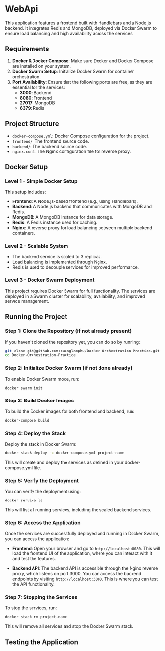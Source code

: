 # WebApi
This application features a frontend built with Handlebars and a Node.js backend. It integrates Redis and MongoDB, deployed via Docker Swarm to ensure load balancing and high availability across the services.
## Requirements
1. **Docker & Docker Compose**: Make sure Docker and Docker Compose are installed on your system.
2. **Docker Swarm Setup**: Initialize Docker Swarm for container orchestration.
3. **Port Availability**: Ensure that the following ports are free, as they are essential for the services:
   - **3000**: Backend
   - **8080**: Frontend
   - **27017**: MongoDB
   - **6379**: Redis
## Project Structure
- `docker-compose.yml`: Docker Compose configuration for the project.
- `frontend/`: The frontend source code.
- `backend/`: The backend source code.
- `nginx.conf`: The Nginx configuration file for reverse proxy.
  
## Docker Setup

### Level 1 - Simple Docker Setup

This setup includes:

- **Frontend**: A Node.js-based frontend (e.g., using Handlebars).
- **Backend**: A Node.js backend that communicates with MongoDB and Redis.
- **MongoDB**: A MongoDB instance for data storage.
- **Redis**: A Redis instance used for caching.
- **Nginx**: A reverse proxy for load balancing between multiple backend containers.
  
### Level 2 - Scalable System

- The backend service is scaled to 3 replicas.
- Load balancing is implemented through Nginx.
- Redis is used to decouple services for improved performance.

### Level 3 - Docker Swarm Deployment

This project requires Docker Swarm for full functionality. The services are deployed in a Swarm cluster for scalability, availability, and improved service management.

## Running the Project

### Step 1: Clone the Repository (if not already present)
If you haven't cloned the repository yet, you can do so by running:
```bash
git clone git@github.com:cuonglamphu/Docker-Orchestration-Practice.git
cd Docker-Orchestration-Practice
```
### Step 2: Initialize Docker Swarm (if not done already)
To enable Docker Swarm mode, run:
 ```bash
docker swarm init
```
### Step 3: Build Docker Images
To build the Docker images for both frontend and backend, run:
 ```bash
docker-compose build
```
### Step 4: Deploy the Stack
Deploy the stack in Docker Swarm:
 ```bash
docker stack deploy -c docker-compose.yml project-name
```
This will create and deploy the services as defined in your docker-compose.yml file.
### Step 5: Verify the Deployment
You can verify the deployment using:
 ```bash
docker service ls
```
This will list all running services, including the scaled backend services.

### Step 6: Access the Application
Once the services are successfully deployed and running in Docker Swarm, you can access the application:

- **Frontend**: Open your browser and go to `http://localhost:8080`. This will load the frontend UI of the application, where you can interact with it and test the features.
  
- **Backend API**: The backend API is accessible through the Nginx reverse proxy, which listens on port 3000. You can access the backend endpoints by visiting `http://localhost:3000`. This is where you can test the API functionality.

### Step 7: Stopping the Services
To stop the services, run:
 ```bash
docker stack rm project-name
```
This will remove all services and stop the Docker Swarm stack.

## Testing the Application



